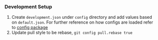 ### Development Setup

1. Create `development.json` under `config` directory and add values based on `default.json`. For further reference on how configs are loaded refer to [config package](https://github.com/node-config/node-config#readme)
1. Update pull style to be rebase, `git config pull.rebase true`